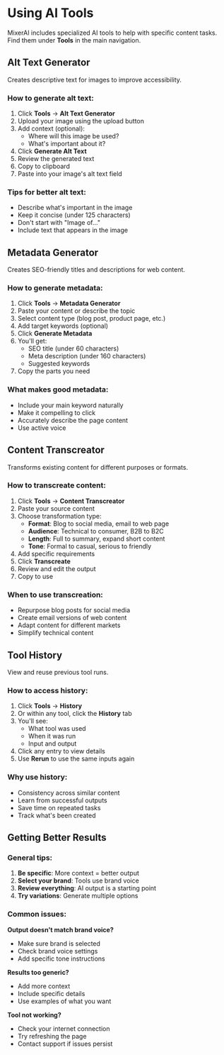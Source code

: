 # Using AI Tools

MixerAI includes specialized AI tools to help with specific content tasks. Find them under **Tools** in the main navigation.

## Alt Text Generator

Creates descriptive text for images to improve accessibility.

### How to generate alt text:

1. Click **Tools** → **Alt Text Generator**
2. Upload your image using the upload button
3. Add context (optional):
   - Where will this image be used?
   - What's important about it?
4. Click **Generate Alt Text**
5. Review the generated text
6. Copy to clipboard
7. Paste into your image's alt text field

### Tips for better alt text:
- Describe what's important in the image
- Keep it concise (under 125 characters)
- Don't start with "Image of..." 
- Include text that appears in the image

## Metadata Generator

Creates SEO-friendly titles and descriptions for web content.

### How to generate metadata:

1. Click **Tools** → **Metadata Generator**
2. Paste your content or describe the topic
3. Select content type (blog post, product page, etc.)
4. Add target keywords (optional)
5. Click **Generate Metadata**
6. You'll get:
   - SEO title (under 60 characters)
   - Meta description (under 160 characters)
   - Suggested keywords
7. Copy the parts you need

### What makes good metadata:
- Include your main keyword naturally
- Make it compelling to click
- Accurately describe the page content
- Use active voice

## Content Transcreator

Transforms existing content for different purposes or formats.

### How to transcreate content:

1. Click **Tools** → **Content Transcreator**
2. Paste your source content
3. Choose transformation type:
   - **Format**: Blog to social media, email to web page
   - **Audience**: Technical to consumer, B2B to B2C  
   - **Length**: Full to summary, expand short content
   - **Tone**: Formal to casual, serious to friendly
4. Add specific requirements
5. Click **Transcreate**
6. Review and edit the output
7. Copy to use

### When to use transcreation:
- Repurpose blog posts for social media
- Create email versions of web content
- Adapt content for different markets
- Simplify technical content

## Tool History

View and reuse previous tool runs.

### How to access history:

1. Click **Tools** → **History**
2. Or within any tool, click the **History** tab
3. You'll see:
   - What tool was used
   - When it was run
   - Input and output
4. Click any entry to view details
5. Use **Rerun** to use the same inputs again

### Why use history:
- Consistency across similar content
- Learn from successful outputs
- Save time on repeated tasks
- Track what's been created

## Getting Better Results

### General tips:
1. **Be specific**: More context = better output
2. **Select your brand**: Tools use brand voice
3. **Review everything**: AI output is a starting point
4. **Try variations**: Generate multiple options

### Common issues:

**Output doesn't match brand voice?**
- Make sure brand is selected
- Check brand voice settings
- Add specific tone instructions

**Results too generic?**
- Add more context
- Include specific details
- Use examples of what you want

**Tool not working?**
- Check your internet connection
- Try refreshing the page
- Contact support if issues persist
